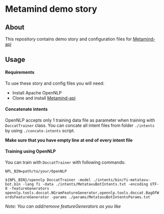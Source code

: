 # Metamind demo story


## About
This repository contains demo story and configuration files for [Metamind-api](https://github.com/Metatavu/metamind-api)

## Usage

#### Requirements
To use these story and config files you will need:
- Install Apache OpenNLP 
- Clone and install [Metamind-api](https://github.com/Metatavu/metamind-api) 

#### Concatenate intents
OpenNLP accepts only 1 training data file as parameter when training with `DoccatTrainer` class. You can concate all intent files from folder `./intents` by using `./concate-intents` script.

__Make sure that you have empty line at end of every intent file__

#### Training using OpenNLP
You can train with `DoccatTrainer` with following commands:

`NPL_BIN=path/to/your/OpenNLP`

`${NPL_BIN}/opennlp DoccatTrainer -model ./intents/bin/fi-metatavu-bot.bin -lang fi -data ./intents/MetatavuBotIntents.txt -encoding UTF-8 -featureGenerators opennlp.tools.doccat.NGramFeatureGenerator,opennlp.tools.doccat.BagOfWordsFeatureGenerator -params ./params/MetatavuBotIntentsParams.txt
`

_Note: You can add/remove featureGenerators as you like_